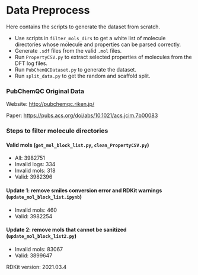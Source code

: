 # Data Preprocess

Here contains the scripts to generate the dataset from scratch.

* Use scripts in `filter_mols_dirs` to get a white list of molecule directories whose molecule and properties can be parsed correctly.
* Generate `.sdf` files from the valid `.mol` files.
* Run `PropertyCSV.py` to extract selected properties of molecules from the DFT log files.
* Run `PubChemQCDataset.py` to generate the dataset.
* Run `split_data.py` to get the random and scaffold split.

### PubChemQC Original Data

Website: http://pubchemqc.riken.jp/

Paper: https://pubs.acs.org/doi/abs/10.1021/acs.jcim.7b00083

### Steps to filter molecule directories

#### Valid mols (`get_mol_block_list.py`, `clean_PropertyCSV.py`)

- All: 3982751
- Invalid logs: 334
- Invalid mols: 318
- Valid: 3982396

#### Update 1: remove smiles conversion error and RDKit warnings (`update_mol_block_list.ipynb`)

- Invalid mols: 460
- Valid: 3982254

#### Update 2: remove mols that cannot be sanitized (`update_mol_block_list2.py`)

- Invalid mols: 83067
- Valid: 3899647

RDKit version: 2021.03.4
